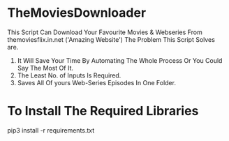 # TheMoviesDownloader
This Script Can Download Your Favourite Movies &amp;
Webseries From themoviesflix.in.net ('Amazing Website') The Problem This Script Solves are.
1. It Will Save Your Time By Automating The Whole Process Or You Could Say The Most Of It.
2. The Least No. of Inputs Is Required.
3. Saves All Of yours Web-Series Episodes In One Folder.

# To Install The Required Libraries
pip3 install -r requirements.txt

